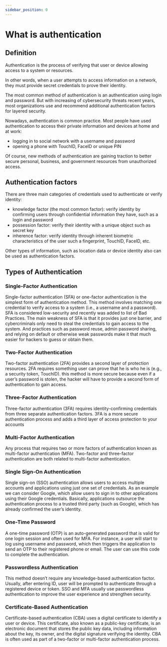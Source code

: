 ```yaml
---
sidebar_position: 0
---
```


# What is authentication

## Definition
Authentication is the process of verifying that user or device allowing access to a system or resources.

In other words, when a user attempts to access information on a network, they must provide secret credentials to prove their identity.  

The most common method of authentication is an authentication using login and password. But with increasing of cybersecurity threats recent years, most organizations use and recommend additional authentication factors for layered security.  

Nowadays, authentication is common practice. Most people have used authentication to access their private information and devices at home and at work:
  - logging in to social network with a username and password
  - opening a phone with TouchID, FaceID or unique PIN

Of course, new methods of authentication are gaining traction to better secure personal, business, and government resources from unauthorized access.

## Authentication factors
There are three main categories of credentials used to authenticate or verify identity:
  - knowledge factor (the most common factor): verify identity by confirming users through confidential information they have, such as a login and password
  - possession factor: verify their identity with a unique object such as secret key
  - inherence factor: verify identity through inherent biometric characteristics of the user such a fingerprint, TouchID, FaceID, etc.

Other types of information, such as location data or device identity also can be used as authentication factors.

## Types of Authentication

### Single-Factor Authentication
Single-factor authentication (SFA) or one-factor authentication is the simplest form of authentication method. This method involves matching one credential to verify access to a system (i.e., a username and a password). SFA is considered low-security and recently was added to list of Bad Practices.
The main weakness of SFA is that it provides just one barrier, and cybercriminals only need to steal the credentials to gain access to the system. And practices such as password reuse, admin password sharing, and relying on default or otherwise weak passwords make it that much easier for hackers to guess or obtain them.

### Two-Factor Authentication
Two-factor authentication (2FA) provides a second layer of protection resources. 2FA requires something user can prove that he is who he is (e.g., a security token, TouchID).
this method is more secure because even if a user’s password is stolen, the hacker will have to provide a second form of authentication to gain access. 

### Three-Factor Authentication
Three-factor authentication (3FA) requires identity-confirming credentials from three separate authentication factors. 3FA is a more secure authentication process and adds a third layer of access protection to your accounts

### Multi-Factor Authentication
Any process that requires two or more factors of authentication known as multi-factor authentication (MFA). Two-factor and three-factor authentication are both related to multi-factor authentication.

### Single Sign-On Authentication
Single sign-on (SSO) authentication allows users to access multiple accounts and applications using just one set of credentials. As an example we can consider Google, which allow users to sign in to other applications using their Google credentials. 
Basically, applications outsource the authentication process to a trusted third party (such as Google), which has already confirmed the user’s identity.

### One-Time Password
A one-time password (OTP) is an auto-generated password that is valid for one login session and often used for MFA. For instance, a user will start to log using username and password, which then triggers the application to send an OTP to their registered phone or email. The user can use this code to complete the authentication. 

### Passwordless Authentication
This method doesn’t require any knowledge-based authentication factor. Usually, after entering ID, user will be prompted to authenticate through a registered device or token.
SSO and MFA usually use passwordless authentication to improve the user experience and strengthen security.

### Certificate-Based Authentication
Certificate-based authentication (CBA) uses a digital certificate to identify a user or device. This certificate, also known as a public-key certificate, is an electronic document that stores the public key data, including information about the key, its owner, and the digital signature verifying the identity. CBA is often used as part of a two-factor or multi-factor authentication process. 